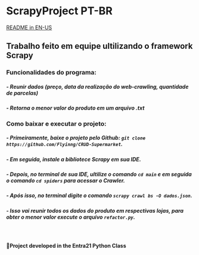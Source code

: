 # ScrapyProject PT-BR

[README in EN-US](https://github.com/Flyinng/ScrapyProject/blob/main/README.md)

## Trabalho feito em equipe ultilizando o framework Scrapy

### Funcionalidades do programa:

##### - Reunir dados (preço, data da realização do web-crawling, quantidade de parcelas)

##### - Retorna o menor valor do produto em um arquivo .txt

### Como baixar e executar o projeto:

##### - Primeiramente, baixe o projeto pelo Github: ``git clone https://github.com/Flyinng/CRUD-Supermarket``.

##### - Em seguida, instale a bibliotece Scrapy em sua IDE.

##### - Depois, no terminal de sua IDE, ultilize o comando ``cd main`` e em seguida o comando ``cd spiders`` para acessar o Crawler.

##### - Após isso, no terminal digite o comando ``scrapy crawl bs -O dados.json``.

##### - Isso vai reunir todos os dados do produto em respectivas lojas, para obter o menor valor execute o arquivo ``refactor.py``.
<br>
<h4> 📜Project developed in the Entra21 Python Class</h4>
